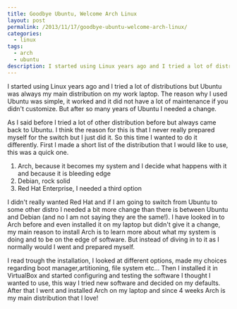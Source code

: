 ```yaml
---
title: Goodbye Ubuntu, Welcome Arch Linux
layout: post
permalink: /2013/11/17/goodbye-ubuntu-welcome-arch-linux/
categories:
  - linux
tags:
  - arch
  - ubuntu
description: I started using Linux years ago and I tried a lot of distributions but Ubuntu was always my main distribution on my work laptop.
---
```


I started using Linux years ago and I tried a lot of distributions but Ubuntu was always my main distribution on my work laptop. The reason why I used Ubuntu was simple, it worked and it did not have a lot of maintenance if you didn't customize. But after so many years of Ubuntu I needed a change.

As I said before I tried a lot of other distribution before but always came back to Ubuntu. I think the reason for this is that I never really prepared myself for the switch but I just did it. So this time I wanted to do it differently. First I made a short list of the distribution that I would like to use, this was a quick one.

1. Arch, because it becomes my system and I decide what happens with it and because it is bleeding edge  
2. Debian, rock solid  
3. Red Hat Enterprise, I needed a third option

I didn't really wanted Red Hat and if I am going to switch from Ubuntu to some other distro I needed a bit more change than there is between Ubuntu and Debian (and no I am not saying they are the same!). I have looked in to Arch before and even installed it on my laptop but didn't give it a change, my main reason to install Arch is to learn more about what my system is doing and to be on the edge of software. But instead of diving in to it as I normally would I went and prepared myself. 

I read trough the installation, I looked at different options, made my choices regarding boot manager,artitioning, file system etc... Then I installed it in VirtualBox and started configuring and testing the software I thought I wanted to use, this way I tried new software and decided on my defaults. After that I went and installed Arch on my laptop and since 4 weeks Arch is my main distribution that I love!